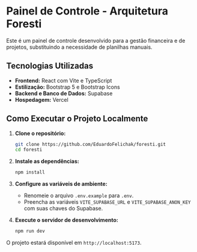 # Painel de Controle - Arquitetura Foresti

Este é um painel de controle desenvolvido para a gestão financeira e de projetos, substituindo a necessidade de planilhas manuais.

## Tecnologias Utilizadas

-   **Frontend:** React com Vite e TypeScript
-   **Estilização:** Bootstrap 5 e Bootstrap Icons
-   **Backend e Banco de Dados:** Supabase
-   **Hospedagem:** Vercel

## Como Executar o Projeto Localmente

1.  **Clone o repositório:**
    ```bash
    git clone https://github.com/EduardoFelichak/foresti.git
    cd foresti
    ```

2.  **Instale as dependências:**
    ```bash
    npm install
    ```

3.  **Configure as variáveis de ambiente:**
    -   Renomeie o arquivo `.env.example` para `.env`.
    -   Preencha as variáveis `VITE_SUPABASE_URL` e `VITE_SUPABASE_ANON_KEY` com suas chaves do Supabase.

4.  **Execute o servidor de desenvolvimento:**
    ```bash
    npm run dev
    ```

O projeto estará disponível em `http://localhost:5173`.
